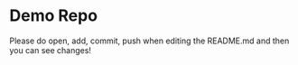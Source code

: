 # Demo Repo
Please do open, add, commit, push when editing the README.md and then you can see changes!